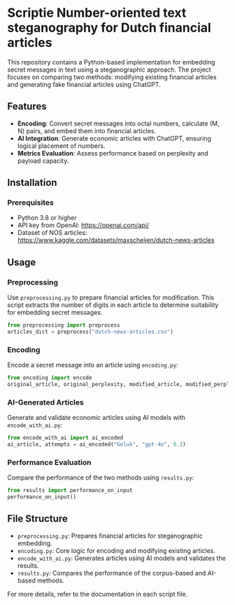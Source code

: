 # Scriptie Number-oriented text steganography for Dutch financial articles
This repository contains a Python-based implementation for embedding secret messages in text using a steganographic approach. The project focuses on comparing two methods: modifying existing financial articles and generating fake financial articles using ChatGPT.

## Features

- **Encoding**: Convert secret messages into octal numbers, calculate (M, N) pairs, and embed them into financial articles.
- **AI Integration**: Generate economic articles with ChatGPT, ensuring logical placement of numbers.
- **Metrics Evaluation**: Assess performance based on perplexity and payload capacity.

## Installation

### Prerequisites
- Python 3.8 or higher
- API key from OpenAI: https://openai.com/api/
- Dataset of NOS articles: https://www.kaggle.com/datasets/maxscheijen/dutch-news-articles

## Usage

### Preprocessing
Use `preprocessing.py` to prepare financial articles for modification. This script extracts the number of digits in each article to determine suitability for embedding secret messages.

```python
from preprocessing import preprocess
articles_dict = preprocess("dutch-news-articles.csv")
```

### Encoding
Encode a secret message into an article using `encoding.py`:

```python
from encoding import encode
original_article, original_perplexity, modified_article, modified_perplexity, payload_capacity = encode("Geluk")
```

### AI-Generated Articles
Generate and validate economic articles using AI models with `encode_with_ai.py`:

```python
from encode_with_ai import ai_encoded
ai_article, attempts = ai_encoded("Geluk", "gpt-4o", 0.3)
```

### Performance Evaluation
Compare the performance of the two methods using `results.py`:

```python
from results import performance_on_input
performance_on_input()
```

## File Structure

- `preprocessing.py`: Prepares financial articles for steganographic embedding.
- `encoding.py`: Core logic for encoding and modifying existing articles.
- `encode_with_ai.py`: Generates articles using AI models and validates the results.
- `results.py`: Compares the performance of the corpus-based and AI-based methods.


For more details, refer to the documentation in each script file.
